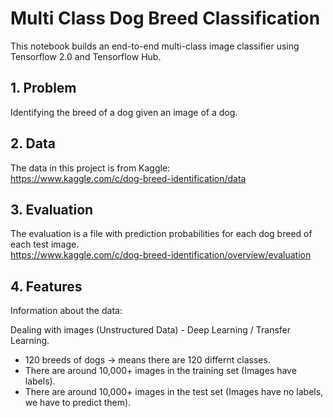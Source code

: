 # Multi Class Dog Breed Classification
This notebook builds an end-to-end multi-class image classifier using Tensorflow 2.0 and Tensorflow Hub.

## 1. Problem
Identifying the breed of a dog given an image of a dog.

## 2. Data
The data in this project is from Kaggle: <br>
https://www.kaggle.com/c/dog-breed-identification/data

## 3. Evaluation
The evaluation is a file with prediction probabilities for each dog breed of each test image. <br>
https://www.kaggle.com/c/dog-breed-identification/overview/evaluation

## 4. Features
Information about the data:

Dealing with images (Unstructured Data) - Deep Learning / Transfer Learning.
* 120 breeds of dogs -> means there are 120 differnt classes.
* There are around 10,000+ images in the training set (Images have labels).
* There are around 10,000+ images in the test set (Images have no labels, we have to predict them).
